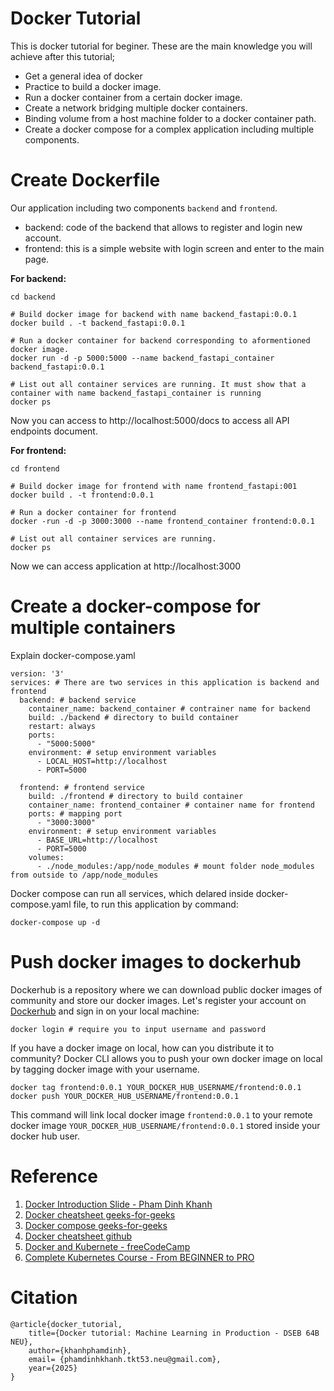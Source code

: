 # Docker Tutorial
This is docker tutorial for beginer. These are the main knowledge you will achieve after this tutorial;
- Get a general idea of docker
- Practice to build a docker image.
- Run a docker container from a certain docker image.
- Create a network bridging multiple docker containers.
- Binding volume from a host machine folder to a docker container path.
- Create a docker compose for a complex application including multiple components.

# Create Dockerfile
Our application including two components `backend` and `frontend`.
- backend: code of the backend that allows to register and login new account.
- frontend: this is a simple website with login screen and enter to the main page.

**For backend:**

```
cd backend

# Build docker image for backend with name backend_fastapi:0.0.1
docker build . -t backend_fastapi:0.0.1

# Run a docker container for backend corresponding to aformentioned docker image.
docker run -d -p 5000:5000 --name backend_fastapi_container backend_fastapi:0.0.1

# List out all container services are running. It must show that a container with name backend_fastapi_container is running
docker ps
```
Now you can access to http://localhost:5000/docs to access all API endpoints document.

**For frontend:**

```
cd frontend

# Build docker image for frontend with name frontend_fastapi:001
docker build . -t frontend:0.0.1

# Run a docker container for frontend
docker -run -d -p 3000:3000 --name frontend_container frontend:0.0.1

# List out all container services are running.
docker ps
```

Now we can access application at  http://localhost:3000

# Create a docker-compose for multiple containers

Explain docker-compose.yaml

```
version: '3'
services: # There are two services in this application is backend and frontend
  backend: # backend service
    container_name: backend_container # contrainer name for backend
    build: ./backend # directory to build container
    restart: always
    ports: 
      - "5000:5000"
    environment: # setup environment variables
      - LOCAL_HOST=http://localhost
      - PORT=5000

  frontend: # frontend service
    build: ./frontend # directory to build container
    container_name: frontend_container # container name for frontend
    ports: # mapping port
      - "3000:3000"
    environment: # setup environment variables
      - BASE_URL=http://localhost
      - PORT=5000
    volumes:
      - ./node_modules:/app/node_modules # mount folder node_modules from outside to /app/node_modules
```

Docker compose can run all services, which delared inside docker-compose.yaml file, to run this application by command:

```
docker-compose up -d
```

# Push docker images to dockerhub
Dockerhub is a repository where we can download public docker images of community and store our docker images. Let's register your account on [Dockerhub](https://hub.docker.com/) and sign in on your local machine:

```
docker login # require you to input username and password
```
If you have a docker image on local, how can you distribute it to community? Docker CLI allows you to push your own docker image on local by tagging docker image with your username.

```
docker tag frontend:0.0.1 YOUR_DOCKER_HUB_USERNAME/frontend:0.0.1
docker push YOUR_DOCKER_HUB_USERNAME/frontend:0.0.1
```
This command will link local docker image `frontend:0.0.1` to your remote docker image `YOUR_DOCKER_HUB_USERNAME/frontend:0.0.1` stored inside your docker hub user.

# Reference
1. [Docker Introduction Slide - Pham Dinh Khanh](https://drive.google.com/file/d/1VWkS5dItymY5pI-93ahVj9vJB0JNAnKJ/view?usp=sharing)
2. [Docker cheatsheet geeks-for-geeks](https://www.geeksforgeeks.org/docker-cheat-sheet/)
3. [Docker compose geeks-for-geeks](https://www.geeksforgeeks.org/docker-compose/)
4. [Docker cheatsheet github](https://github.com/drminnaar/cheatsheets/blob/master/docker-cheatsheet.md)
5. [Docker and Kubernete - freeCodeCamp](https://youtu.be/kTp5xUtcalw?si=4ru3Q1VBSc1Xr291)
6. [Complete Kubernetes Course - From BEGINNER to PRO](https://youtu.be/2T86xAtR6Fo?si=VZ4W2QWr6pE7ircY)

# Citation
```
@article{docker_tutorial,
    title={Docker tutorial: Machine Learning in Production - DSEB 64B NEU},
    author={khanhphamdinh},
    email= {phamdinhkhanh.tkt53.neu@gmail.com},
    year={2025}
}
```
